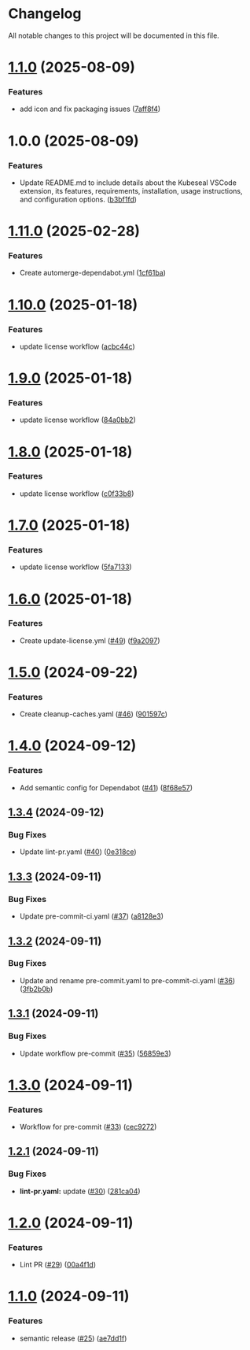 # Changelog

All notable changes to this project will be documented in this file.

# [1.1.0](https://github.com/duyluann/kubeseal-vscode/compare/v1.0.0...v1.1.0) (2025-08-09)


### Features

* add icon and fix packaging issues ([7aff8f4](https://github.com/duyluann/kubeseal-vscode/commit/7aff8f4f177e370e3d8b8795ffccdc7714e8dca6))

# 1.0.0 (2025-08-09)


### Features

* Update README.md to include details about the Kubeseal VSCode extension, its features, requirements, installation, usage instructions, and configuration options. ([b3bf1fd](https://github.com/duyluann/kubeseal-vscode/commit/b3bf1fdc82aa797ab239e7c4ddbbad56c37be68f))

# [1.11.0](https://github.com/duyluann/github-repo-template/compare/v1.10.0...v1.11.0) (2025-02-28)


### Features

* Create automerge-dependabot.yml ([1cf61ba](https://github.com/duyluann/github-repo-template/commit/1cf61ba23887cf5273da3771cde972ea57c2bb1a))

# [1.10.0](https://github.com/duyluann/github-repo-template/compare/v1.9.0...v1.10.0) (2025-01-18)


### Features

* update license workflow ([acbc44c](https://github.com/duyluann/github-repo-template/commit/acbc44cbfe9bc9f4ed0d06d6d8c9256b31e73960))

# [1.9.0](https://github.com/duyluann/github-repo-template/compare/v1.8.0...v1.9.0) (2025-01-18)


### Features

* update license workflow ([84a0bb2](https://github.com/duyluann/github-repo-template/commit/84a0bb23edd46964e8bc932bfd17791f3a06ab1b))

# [1.8.0](https://github.com/duyluann/github-repo-template/compare/v1.7.0...v1.8.0) (2025-01-18)


### Features

* update license workflow ([c0f33b8](https://github.com/duyluann/github-repo-template/commit/c0f33b815694da5bad414dcdf65dd6495177470c))

# [1.7.0](https://github.com/duyluann/github-repo-template/compare/v1.6.0...v1.7.0) (2025-01-18)


### Features

* update license workflow ([5fa7133](https://github.com/duyluann/github-repo-template/commit/5fa713339b0839a06196eaae39c4e8db636c799d))

# [1.6.0](https://github.com/duyluann/github-repo-template/compare/v1.5.0...v1.6.0) (2025-01-18)


### Features

* Create update-license.yml ([#49](https://github.com/duyluann/github-repo-template/issues/49)) ([f9a2097](https://github.com/duyluann/github-repo-template/commit/f9a20972eb53fa7c9e74c0430f86eca15538e895))

# [1.5.0](https://github.com/duyluann/github-repo-template/compare/v1.4.0...v1.5.0) (2024-09-22)


### Features

* Create cleanup-caches.yaml ([#46](https://github.com/duyluann/github-repo-template/issues/46)) ([901597c](https://github.com/duyluann/github-repo-template/commit/901597c0c48881f2332e46036b4e59c3dc073293))

# [1.4.0](https://github.com/duyluann/github-repo-template/compare/v1.3.4...v1.4.0) (2024-09-12)


### Features

* Add semantic config for Dependabot ([#41](https://github.com/duyluann/github-repo-template/issues/41)) ([8f68e57](https://github.com/duyluann/github-repo-template/commit/8f68e5747acc236a6b05c1bf33958bee1140a0bd))

## [1.3.4](https://github.com/duyluann/github-repo-template/compare/v1.3.3...v1.3.4) (2024-09-12)


### Bug Fixes

* Update lint-pr.yaml ([#40](https://github.com/duyluann/github-repo-template/issues/40)) ([0e318ce](https://github.com/duyluann/github-repo-template/commit/0e318ce2b05fc4a145258c12e6313fd2ed46fae5))

## [1.3.3](https://github.com/duyluann/github-repo-template/compare/v1.3.2...v1.3.3) (2024-09-11)


### Bug Fixes

* Update pre-commit-ci.yaml ([#37](https://github.com/duyluann/github-repo-template/issues/37)) ([a8128e3](https://github.com/duyluann/github-repo-template/commit/a8128e3ab033a3572063b70831ffc3ea4f490194))

## [1.3.2](https://github.com/duyluann/github-repo-template/compare/v1.3.1...v1.3.2) (2024-09-11)


### Bug Fixes

* Update and rename pre-commit.yaml to pre-commit-ci.yaml ([#36](https://github.com/duyluann/github-repo-template/issues/36)) ([3fb2b0b](https://github.com/duyluann/github-repo-template/commit/3fb2b0b10a2a0b214923927fb494afbeddfa24de))

## [1.3.1](https://github.com/duyluann/github-repo-template/compare/v1.3.0...v1.3.1) (2024-09-11)


### Bug Fixes

* Update workflow pre-commit ([#35](https://github.com/duyluann/github-repo-template/issues/35)) ([56859e3](https://github.com/duyluann/github-repo-template/commit/56859e3599b6878b0c10d00326a146d4080661f3))

# [1.3.0](https://github.com/duyluann/github-repo-template/compare/v1.2.1...v1.3.0) (2024-09-11)


### Features

* Workflow for pre-commit ([#33](https://github.com/duyluann/github-repo-template/issues/33)) ([cec9272](https://github.com/duyluann/github-repo-template/commit/cec927209ce328b916d1b131fc3c29481bc04114))

## [1.2.1](https://github.com/duyluann/github-repo-template/compare/v1.2.0...v1.2.1) (2024-09-11)


### Bug Fixes

* **lint-pr.yaml:** update ([#30](https://github.com/duyluann/github-repo-template/issues/30)) ([281ca04](https://github.com/duyluann/github-repo-template/commit/281ca04dece47f64bec133e18544030e5f3e0a8b))

# [1.2.0](https://github.com/duyluann/github-repo-template/compare/v1.1.0...v1.2.0) (2024-09-11)


### Features

* Lint PR ([#29](https://github.com/duyluann/github-repo-template/issues/29)) ([00a4f1d](https://github.com/duyluann/github-repo-template/commit/00a4f1df8298e8186fb471f4e7c6c5c521b6c0d2))

# [1.1.0](https://github.com/duyluann/github-repo-template/compare/v1.0.7...v1.1.0) (2024-09-11)


### Features

* semantic release ([#25](https://github.com/duyluann/github-repo-template/issues/25)) ([ae7dd1f](https://github.com/duyluann/github-repo-template/commit/ae7dd1fa1a85989f3d6a0a6239ea8dd35aef6a82))
